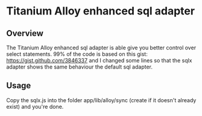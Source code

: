 # Titanium Alloy enhanced sql adapter

## Overview

The Titanium Alloy enhanced sql adapter is able give you better control over select statements. 99% of the code is based on this gist: <https://gist.github.com/3846337> and I changed some lines so that the sqlx adapter shows the same behaviour the default sql adapter. 

## Usage
  
Copy the sqlx.js into the folder app/lib/alloy/sync (create if it doesn't already exist) and you're done.